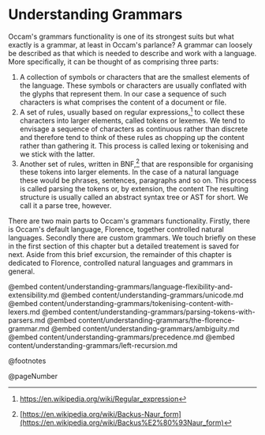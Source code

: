 # Understanding Grammars

Occam's grammars functionality is one of its strongest suits but what exactly is a grammar, at least in Occam's parlance?
A grammar can loosely be described as that which is needed to describe and work with a language.
More specifically, it can be thought of as comprising three parts:

1. A collection of symbols or characters that are the smallest elements of the language. 
These symbols or characters are usually conflated with the glyphs that represent them. 
In our case a sequence of such characters is what comprises the content of a document or file. 
2. A set of rules, usually based on regular expressions,[^regular-expressions] to collect these characters into larger elements, called tokens or lexemes. 
We tend to envisage a sequence of characters as continuous rather than discrete and therefore tend to think of these rules as chopping up the content rather than gathering it. 
This process is called lexing or tokenising and we stick with the latter. 
3. Another set of rules, written in BNF,[^bnf] that are responsible for organising these tokens into larger elements. 
In the case of a natural language these would be phrases, sentences, paragraphs and so on. 
This process is called parsing the tokens or, by extension, the content The resulting structure is usually called an abstract syntax tree or AST for short. 
We call it a parse tree, however.

There are two main parts to Occam's grammars functionality.
Firstly, there is Occam's default language, Florence, together controlled natural languages.
Secondly there are custom grammars.
We touch briefly on these in the first section of this chapter but a detailed treatement is saved for next.
Aside from this brief excursion, the remainder of this chapter is dedicated to Florence, controlled natural languages and grammars in general.

@embed content/understanding-grammars/language-flexibility-and-extensibility.md
@embed content/understanding-grammars/unicode.md
@embed content/understanding-grammars/tokenising-content-with-lexers.md
@embed content/understanding-grammars/parsing-tokens-with-parsers.md
@embed content/understanding-grammars/the-florence-grammar.md
@embed content/understanding-grammars/ambiguity.md
@embed content/understanding-grammars/precedence.md
@embed content/understanding-grammars/left-recursion.md

[^bnf]: [https://en.wikipedia.org/wiki/Backus-Naur_form](https://en.wikipedia.org/wiki/Backus%E2%80%93Naur_form)

[^regular-expressions]: https://en.wikipedia.org/wiki/Regular_expression

@footnotes

@pageNumber
